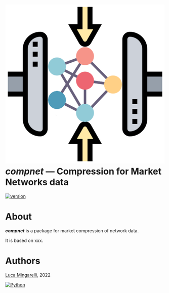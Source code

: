 # ![](compnet/__res/icons/Network_Compression.png) *compnet* — Compression for Market Networks data 

[![version](https://img.shields.io/badge/version-0.0.1-success.svg)](#)

# About

***compnet*** is a package for market compression of network data.

It is based on xxx.





# Authors
[Luca Mingarelli](https://gitlab.sofa.dev/Luca.Mingarelli), 2022

[![Python](https://img.shields.io/static/v1?label=made%20with&message=Python&color=blue&style=for-the-badge&logo=Python&logoColor=white)](#)
